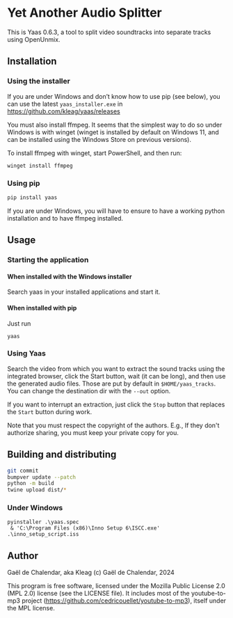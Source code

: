 # Yet Another Audio Splitter

This is Yaas 0.6.3, a tool to split video soundtracks into separate tracks
using OpenUnmix.

## Installation

### Using the installer

If you are under Windows and don’t know how to use pip (see below), you can use the latest `yaas_installer.exe` in https://github.com/kleag/yaas/releases

You must also install ffmpeg. It seems that the simplest way to do so under Windows is with winget (winget is installed by default on Windows 11, and can be installed using the Windows Store on previous versions).

To install ffmpeg with winget, start PowerShell, and then run:

```
winget install ffmpeg
```


### Using pip

```bash
pip install yaas
```

If you are under Windows, you will have to ensure to have a working python installation and to have ffmpeg installed.

## Usage

### Starting the application

#### When installed with the Windows installer

Search yaas in your installed applications and start it.

#### When installed with pip

Just run

```
yaas
```

### Using Yaas

Search the video from which you want to extract the sound tracks using the
integrated browser, click the Start button, wait (it can be long), and then use
the generated audio files. Those are put by default in `$HOME/yaas_tracks`. You
can change the destination dir with the `--out` option.

If you want to interrupt an extraction, just click the `Stop` button that
replaces the `Start` button during work.

Note that you must respect the copyright of the authors. E.g., If they don't
authorize sharing, you must keep your private copy for you.

## Building and distributing

```bash
git commit
bumpver update --patch
python -m build
twine upload dist/*
```


### Under Windows

```
pyinstaller .\yaas.spec
 & 'C:\Program Files (x86)\Inno Setup 6\ISCC.exe' .\inno_setup_script.iss
```

## Author

Gaël de Chalendar, aka Kleag
(c) Gaël de Chalendar, 2024

This program is free software, licensed under the Mozilla Public License 2.0
(MPL 2.0) license (see the LICENSE file). It includes most of the
youtube-to-mp3 project (https://github.com/cedricouellet/youtube-to-mp3),
itself under the MPL license.


